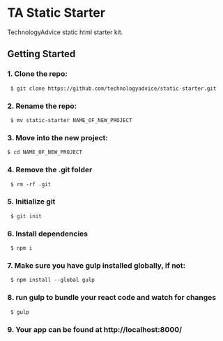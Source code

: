TA Static Starter
===========
TechnologyAdvice static html starter kit.

## Getting Started
### 1. Clone the repo:
```
 $ git clone https://github.com/technologyadvice/static-starter.git
```
### 2. Rename the repo:
```
 $ mv static-starter NAME_OF_NEW_PROJECT
```
### 3. Move into the new project:
```
$ cd NAME_OF_NEW_PROJECT
```
### 4. Remove the .git folder
```
 $ rm -rf .git
```
### 5. Initialize git
```
 $ git init
```
### 6. Install dependencies
```
 $ npm i
```
### 7. Make sure you have gulp installed globally, if not:
```
 $ npm install --global gulp
```
### 8. run gulp to bundle your react code and watch for changes
```
 $ gulp
```
### 9. Your app can be found at http://localhost:8000/
